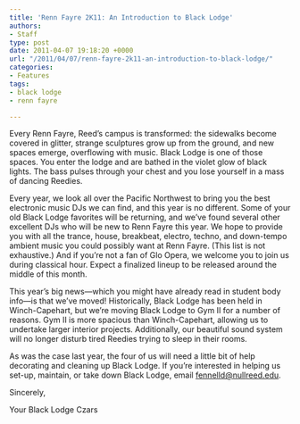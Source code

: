 ```yaml
---
title: 'Renn Fayre 2K11: An Introduction to Black Lodge'
authors:
- Staff
type: post
date: 2011-04-07 19:18:20 +0000
url: "/2011/04/07/renn-fayre-2k11-an-introduction-to-black-lodge/"
categories:
- Features
tags:
- black lodge
- renn fayre

---
```

Every Renn Fayre, Reed’s campus is transformed: the sidewalks become covered in glitter, strange sculptures grow up from the ground, and new spaces emerge, overflowing with music. Black Lodge is one of those spaces. You enter the lodge and are bathed in the violet glow of black lights. The bass pulses through your chest and you lose yourself in a mass of dancing Reedies.

Every year, we look all over the Pacific Northwest to bring you the best electronic music DJs we can find, and this year is no different. Some of your old Black Lodge favorites will be returning, and we’ve found several other excellent DJs who will be new to Renn Fayre this year. We hope to provide you with all the trance, house, breakbeat, electro, techno, and down-tempo ambient music you could possibly want at Renn Fayre. (This list is not exhaustive.) And if you’re not a fan of Glo Opera, we welcome you to join us during classical hour. Expect a finalized lineup to be released around the middle of this month.

This year’s big news—which you might have already read in student body info—is that we’ve moved! Historically, Black Lodge has been held in Winch-Capehart, but we’re moving Black Lodge to Gym II for a number of reasons. Gym II is more spacious than Winch-Capehart, allowing us to undertake larger interior projects. Additionally, our beautiful sound system will no longer disturb tired Reedies trying to sleep in their rooms.

As was the case last year, the four of us will need a little bit of help decorating and cleaning up Black Lodge. If you’re interested in helping us set-up, maintain, or take down Black Lodge, email [&#x66;&#x65;&#x6e;&#x6e;&#x65;&#x6c;&#x6c;&#x64;&#x40;<span class="oe_displaynone">null</span>&#x72;&#x65;&#x65;&#x64;&#x2e;&#x65;&#x64;&#x75;][1].

Sincerely,
  
Your Black Lodge Czars

 [1]: mailto:&#x66;&#x65;&#x6e;&#x6e;&#x65;&#x6c;&#x6c;&#x64;&#x40;&#x72;&#x65;&#x65;&#x64;&#x2e;&#x65;&#x64;&#x75;